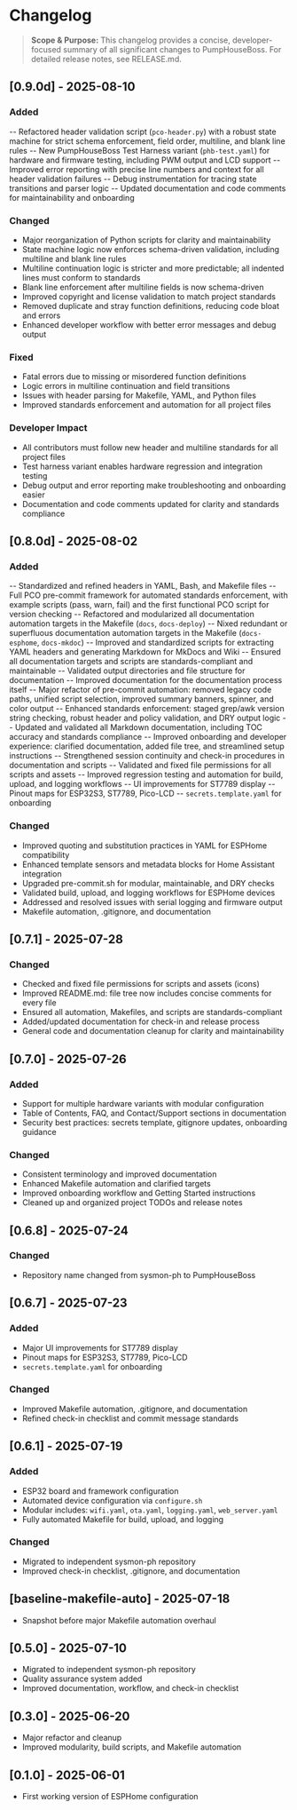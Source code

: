# Changelog

> **Scope & Purpose:**
> This changelog provides a concise, developer-focused summary of all significant changes to PumpHouseBoss. For detailed release notes, see RELEASE.md.

## [0.9.0d] - 2025-08-10
### Added
-- Refactored header validation script (`pco-header.py`) with a robust state machine for strict schema enforcement, field order, multiline, and blank line rules
-- New PumpHouseBoss Test Harness variant (`phb-test.yaml`) for hardware and firmware testing, including PWM output and LCD support
-- Improved error reporting with precise line numbers and context for all header validation failures
-- Debug instrumentation for tracing state transitions and parser logic
-- Updated documentation and code comments for maintainability and onboarding

### Changed
- Major reorganization of Python scripts for clarity and maintainability
- State machine logic now enforces schema-driven validation, including multiline and blank line rules
- Multiline continuation logic is stricter and more predictable; all indented lines must conform to standards
- Blank line enforcement after multiline fields is now schema-driven
- Improved copyright and license validation to match project standards
- Removed duplicate and stray function definitions, reducing code bloat and errors
- Enhanced developer workflow with better error messages and debug output

### Fixed
- Fatal errors due to missing or misordered function definitions
- Logic errors in multiline continuation and field transitions
- Issues with header parsing for Makefile, YAML, and Python files
- Improved standards enforcement and automation for all project files

### Developer Impact
- All contributors must follow new header and multiline standards for all project files
- Test harness variant enables hardware regression and integration testing
- Debug output and error reporting make troubleshooting and onboarding easier
- Documentation and code comments updated for clarity and standards compliance

## [0.8.0d] - 2025-08-02
### Added
-- Standardized and refined headers in YAML, Bash, and Makefile files
-- Full PCO pre-commit framework for automated standards enforcement, with example scripts (pass, warn, fail) and the first functional PCO script for version checking
-- Refactored and modularized all documentation automation targets in the Makefile (`docs`, `docs-deploy`)
-- Nixed redundant or superfluous documentation automation targets in the Makefile (`docs-esphome`, `docs-mkdoc`)
-- Improved and standardized scripts for extracting YAML headers and generating Markdown for MkDocs and Wiki
-- Ensured all documentation targets and scripts are standards-compliant and maintainable
-- Validated output directories and file structure for documentation
-- Improved documentation for the documentation process itself
-- Major refactor of pre-commit automation: removed legacy code paths, unified script selection, improved summary banners, spinner, and color output
-- Enhanced standards enforcement: staged grep/awk version string checking, robust header and policy validation, and DRY output logic
-- Updated and validated all Markdown documentation, including TOC accuracy and standards compliance
-- Improved onboarding and developer experience: clarified documentation, added file tree, and streamlined setup instructions
-- Strengthened session continuity and check-in procedures in documentation and scripts
-- Validated and fixed file permissions for all scripts and assets
-- Improved regression testing and automation for build, upload, and logging workflows
-- UI improvements for ST7789 display
-- Pinout maps for ESP32S3, ST7789, Pico-LCD
-- `secrets.template.yaml` for onboarding

### Changed
- Improved quoting and substitution practices in YAML for ESPHome compatibility
- Enhanced template sensors and metadata blocks for Home Assistant integration
- Upgraded pre-commit.sh for modular, maintainable, and DRY checks
- Validated build, upload, and logging workflows for ESPHome devices
- Addressed and resolved issues with serial logging and firmware output
- Makefile automation, .gitignore, and documentation

## [0.7.1] - 2025-07-28
### Changed
- Checked and fixed file permissions for scripts and assets (icons)
- Improved README.md: file tree now includes concise comments for every file
- Ensured all automation, Makefiles, and scripts are standards-compliant
- Added/updated documentation for check-in and release process
- General code and documentation cleanup for clarity and maintainability
## [0.7.0] - 2025-07-26
### Added
- Support for multiple hardware variants with modular configuration
- Table of Contents, FAQ, and Contact/Support sections in documentation
- Security best practices: secrets template, gitignore updates, onboarding guidance
### Changed
- Consistent terminology and improved documentation
- Enhanced Makefile automation and clarified targets
- Improved onboarding workflow and Getting Started instructions
- Cleaned up and organized project TODOs and release notes

## [0.6.8] - 2025-07-24
### Changed
- Repository name changed from sysmon-ph to PumpHouseBoss

## [0.6.7] - 2025-07-23
### Added
- Major UI improvements for ST7789 display
- Pinout maps for ESP32S3, ST7789, Pico-LCD
- `secrets.template.yaml` for onboarding
### Changed
- Improved Makefile automation, .gitignore, and documentation
- Refined check-in checklist and commit message standards

## [0.6.1] - 2025-07-19
### Added
- ESP32 board and framework configuration
- Automated device configuration via `configure.sh`
- Modular includes: `wifi.yaml`, `ota.yaml`, `logging.yaml`, `web_server.yaml`
- Fully automated Makefile for build, upload, and logging
### Changed
- Migrated to independent sysmon-ph repository
- Improved check-in checklist, .gitignore, and documentation

## [baseline-makefile-auto] - 2025-07-18
- Snapshot before major Makefile automation overhaul

## [0.5.0] - 2025-07-10
- Migrated to independent sysmon-ph repository
- Quality assurance system added
- Improved documentation, workflow, and check-in checklist

## [0.3.0] - 2025-06-20
- Major refactor and cleanup
- Improved modularity, build scripts, and Makefile automation

## [0.1.0] - 2025-06-01
- First working version of ESPHome configuration
